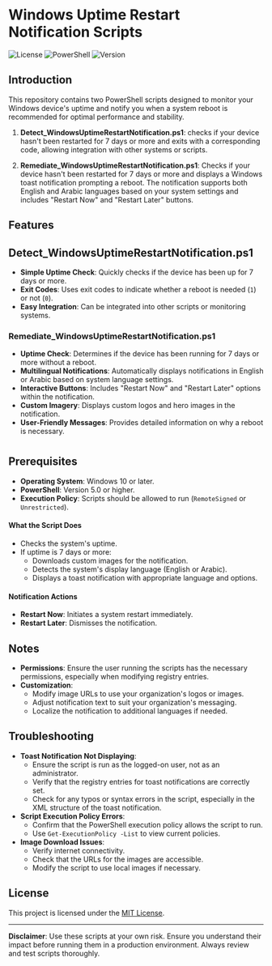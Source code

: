 # Windows Uptime Restart Notification Scripts

![License](https://img.shields.io/badge/license-MIT-blue.svg)
![PowerShell](https://img.shields.io/badge/powershell-5.1%2B-blue.svg)
![Version](https://img.shields.io/badge/version-1.0.0-green.svg)

## Introduction

This repository contains two PowerShell scripts designed to monitor your Windows device's uptime and notify you when a system reboot is recommended for optimal performance and stability.

1. **Detect_WindowsUptimeRestartNotification.ps1**: checks if your device hasn't been restarted for 7 days or more and exits with a corresponding code, allowing integration with other systems or scripts.

2. **Remediate_WindowsUptimeRestartNotification.ps1**: Checks if your device hasn't been restarted for 7 days or more and displays a Windows toast notification prompting a reboot. The notification supports both English and Arabic languages based on your system settings and includes "Restart Now" and "Restart Later" buttons.

## Features

## Detect_WindowsUptimeRestartNotification.ps1

- **Simple Uptime Check**: Quickly checks if the device has been up for 7 days or more.
- **Exit Codes**: Uses exit codes to indicate whether a reboot is needed (`1`) or not (`0`).
- **Easy Integration**: Can be integrated into other scripts or monitoring systems.

### Remediate_WindowsUptimeRestartNotification.ps1

- **Uptime Check**: Determines if the device has been running for 7 days or more without a reboot.
- **Multilingual Notifications**: Automatically displays notifications in English or Arabic based on system language settings.
- **Interactive Buttons**: Includes "Restart Now" and "Restart Later" options within the notification.
- **Custom Imagery**: Displays custom logos and hero images in the notification.
- **User-Friendly Messages**: Provides detailed information on why a reboot is necessary.

#

## Prerequisites

- **Operating System**: Windows 10 or later.
- **PowerShell**: Version 5.0 or higher.
- **Execution Policy**: Scripts should be allowed to run (`RemoteSigned` or `Unrestricted`).


#### What the Script Does

- Checks the system's uptime.
- If uptime is 7 days or more:
  - Downloads custom images for the notification.
  - Detects the system's display language (English or Arabic).
  - Displays a toast notification with appropriate language and options.

#### Notification Actions

- **Restart Now**: Initiates a system restart immediately.
- **Restart Later**: Dismisses the notification.

## Notes

- **Permissions**: Ensure the user running the scripts has the necessary permissions, especially when modifying registry entries.
- **Customization**:
  - Modify image URLs to use your organization's logos or images.
  - Adjust notification text to suit your organization's messaging.
  - Localize the notification to additional languages if needed.

## Troubleshooting

- **Toast Notification Not Displaying**:
  - Ensure the script is run as the logged-on user, not as an administrator.
  - Verify that the registry entries for toast notifications are correctly set.
  - Check for any typos or syntax errors in the script, especially in the XML structure of the toast notification.
- **Script Execution Policy Errors**:
  - Confirm that the PowerShell execution policy allows the script to run.
  - Use `Get-ExecutionPolicy -List` to view current policies.
- **Image Download Issues**:
  - Verify internet connectivity.
  - Check that the URLs for the images are accessible.
  - Modify the script to use local images if necessary.

## License

This project is licensed under the [MIT License](LICENSE).


---

**Disclaimer**: Use these scripts at your own risk. Ensure you understand their impact before running them in a production environment. Always review and test scripts thoroughly.

